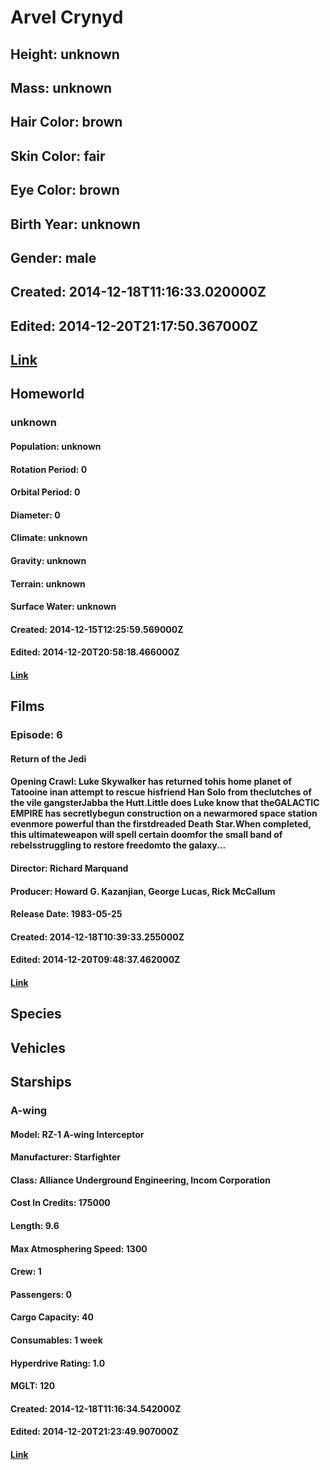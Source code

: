 # Arvel Crynyd
## Height: unknown
## Mass: unknown
## Hair Color: brown
## Skin Color: fair
## Eye Color: brown
## Birth Year: unknown
## Gender: male
## Created: 2014-12-18T11:16:33.020000Z
## Edited: 2014-12-20T21:17:50.367000Z
## [Link](https://swapi.dev/api/people/29/)
## Homeworld
### unknown
#### Population: unknown
#### Rotation Period: 0
#### Orbital Period: 0
#### Diameter: 0
#### Climate: unknown
#### Gravity: unknown
#### Terrain: unknown
#### Surface Water: unknown
#### Created: 2014-12-15T12:25:59.569000Z
#### Edited: 2014-12-20T20:58:18.466000Z
#### [Link](https://swapi.dev/api/planets/28/)
## Films
### Episode: 6
#### Return of the Jedi
#### Opening Crawl: Luke Skywalker has returned tohis home planet of Tatooine inan attempt to rescue hisfriend Han Solo from theclutches of the vile gangsterJabba the Hutt.Little does Luke know that theGALACTIC EMPIRE has secretlybegun construction on a newarmored space station evenmore powerful than the firstdreaded Death Star.When completed, this ultimateweapon will spell certain doomfor the small band of rebelsstruggling to restore freedomto the galaxy...
#### Director: Richard Marquand
#### Producer: Howard G. Kazanjian, George Lucas, Rick McCallum
#### Release Date: 1983-05-25
#### Created: 2014-12-18T10:39:33.255000Z
#### Edited: 2014-12-20T09:48:37.462000Z
#### [Link](https://swapi.dev/api/films/3/)
## Species
## Vehicles
## Starships
### A-wing
#### Model: RZ-1 A-wing Interceptor
#### Manufacturer: Starfighter
#### Class: Alliance Underground Engineering, Incom Corporation
#### Cost In Credits: 175000
#### Length: 9.6
#### Max Atmosphering Speed: 1300
#### Crew: 1
#### Passengers: 0
#### Cargo Capacity: 40
#### Consumables: 1 week
#### Hyperdrive Rating: 1.0
#### MGLT: 120
#### Created: 2014-12-18T11:16:34.542000Z
#### Edited: 2014-12-20T21:23:49.907000Z
#### [Link](https://swapi.dev/api/starships/28/)